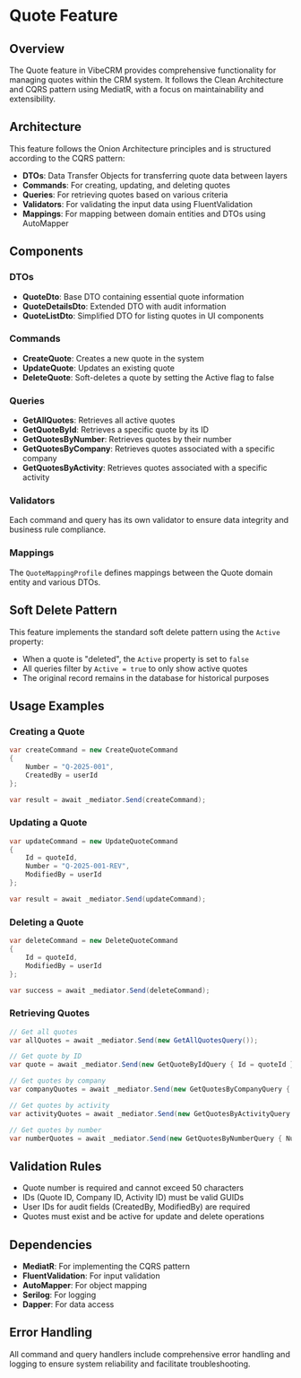 # Quote Feature

## Overview
The Quote feature in VibeCRM provides comprehensive functionality for managing quotes within the CRM system. It follows the Clean Architecture and CQRS pattern using MediatR, with a focus on maintainability and extensibility.

## Architecture
This feature follows the Onion Architecture principles and is structured according to the CQRS pattern:

- **DTOs**: Data Transfer Objects for transferring quote data between layers
- **Commands**: For creating, updating, and deleting quotes
- **Queries**: For retrieving quotes based on various criteria
- **Validators**: For validating the input data using FluentValidation
- **Mappings**: For mapping between domain entities and DTOs using AutoMapper

## Components

### DTOs
- **QuoteDto**: Base DTO containing essential quote information
- **QuoteDetailsDto**: Extended DTO with audit information
- **QuoteListDto**: Simplified DTO for listing quotes in UI components

### Commands
- **CreateQuote**: Creates a new quote in the system
- **UpdateQuote**: Updates an existing quote
- **DeleteQuote**: Soft-deletes a quote by setting the Active flag to false

### Queries
- **GetAllQuotes**: Retrieves all active quotes
- **GetQuoteById**: Retrieves a specific quote by its ID
- **GetQuotesByNumber**: Retrieves quotes by their number
- **GetQuotesByCompany**: Retrieves quotes associated with a specific company
- **GetQuotesByActivity**: Retrieves quotes associated with a specific activity

### Validators
Each command and query has its own validator to ensure data integrity and business rule compliance.

### Mappings
The `QuoteMappingProfile` defines mappings between the Quote domain entity and various DTOs.

## Soft Delete Pattern
This feature implements the standard soft delete pattern using the `Active` property:
- When a quote is "deleted", the `Active` property is set to `false`
- All queries filter by `Active = true` to only show active quotes
- The original record remains in the database for historical purposes

## Usage Examples

### Creating a Quote
```csharp
var createCommand = new CreateQuoteCommand
{
    Number = "Q-2025-001",
    CreatedBy = userId
};

var result = await _mediator.Send(createCommand);
```

### Updating a Quote
```csharp
var updateCommand = new UpdateQuoteCommand
{
    Id = quoteId,
    Number = "Q-2025-001-REV",
    ModifiedBy = userId
};

var result = await _mediator.Send(updateCommand);
```

### Deleting a Quote
```csharp
var deleteCommand = new DeleteQuoteCommand
{
    Id = quoteId,
    ModifiedBy = userId
};

var success = await _mediator.Send(deleteCommand);
```

### Retrieving Quotes
```csharp
// Get all quotes
var allQuotes = await _mediator.Send(new GetAllQuotesQuery());

// Get quote by ID
var quote = await _mediator.Send(new GetQuoteByIdQuery { Id = quoteId });

// Get quotes by company
var companyQuotes = await _mediator.Send(new GetQuotesByCompanyQuery { CompanyId = companyId });

// Get quotes by activity
var activityQuotes = await _mediator.Send(new GetQuotesByActivityQuery { ActivityId = activityId });

// Get quotes by number
var numberQuotes = await _mediator.Send(new GetQuotesByNumberQuery { Number = "Q-2025" });
```

## Validation Rules
- Quote number is required and cannot exceed 50 characters
- IDs (Quote ID, Company ID, Activity ID) must be valid GUIDs
- User IDs for audit fields (CreatedBy, ModifiedBy) are required
- Quotes must exist and be active for update and delete operations

## Dependencies
- **MediatR**: For implementing the CQRS pattern
- **FluentValidation**: For input validation
- **AutoMapper**: For object mapping
- **Serilog**: For logging
- **Dapper**: For data access

## Error Handling
All command and query handlers include comprehensive error handling and logging to ensure system reliability and facilitate troubleshooting.
